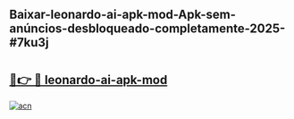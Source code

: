 ## Baixar-leonardo-ai-apk-mod-Apk-sem-anúncios-desbloqueado-completamente-2025-#7ku3j

# <h2><a href="https://ainizakaria.my?title=leonardo-ai-apk-mod&ref=20M">🔗👉 🔴 leonardo-ai-apk-mod</a></h2>

[![acn](https://github.com/user-attachments/assets/0f9c940e-d8b0-45ae-aac7-cd30a18b3e1c)](https://ainizakaria.my?title=leonardo-ai-apk-mod&ref=20M)

